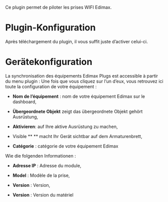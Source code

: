 Ce plugin permet de piloter les prises WIFI Edimax.

Plugin-Konfiguration
=======================

Après téléchargement du plugin, il vous suffit juste d’activer celui-ci.

Gerätekonfiguration
=============================

La synchronisation des équipements Edimax Plugs est accessible à partir
du menu plugin : Une fois que vous cliquez sur l’un d’eux, vous
retrouvez ici toute la configuration de votre équipement :

-   **Nom de l’équipement** : nom de votre équipement Edimax sur le
    dashboard,

-   **Übergeordnete Objekt** zeigt das übergeordnete Objekt gehört
    Ausrüstung,

-   **Aktivieren**: auf Ihre aktive Ausrüstung zu machen,

-   Visible ** ** macht Ihr Gerät sichtbar auf dem Armaturenbrett,

-   **Catégorie** : catégorie de votre équipement Edimax

Wie die folgenden Informationen :

-   **Adresse IP** : Adresse du module,

-   **Model** : Modèle de la prise,

-   **Version** : Version,

-   **Version** : Version du matériel


